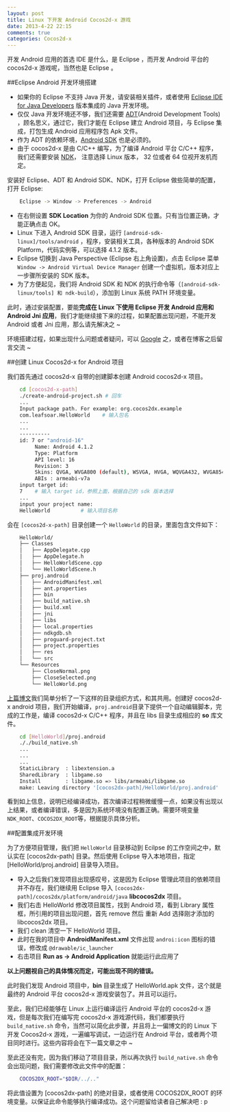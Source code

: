 ```yaml
---
layout: post
title: Linux 下开发 Android Cocos2d-x 游戏
date: 2013-4-22 22:15
comments: true
categories: Cocos2d-x
---
```


开发 Android 应用的首选 IDE 是什么，是 Eclipse ，而开发 Android 平台的 cocos2d-x 游戏呢，当然也是 Eclipse 。


##Eclipse Android 开发环境搭建

* 如果你的 Eclipse 不支持 Java 开发，请安装相关插件，或者使用 [Eclipse IDE for Java Developers](http://www.eclipse.org/downloads/) 版本集成的 Java 开发环境。
* 仅仅 Java 开发环境还不够，我们还需要 [ADT](http://developer.android.com/tools/sdk/eclipse-adt.html)(Android Development Tools) ，顾名思义，通过它，我们才能在 Eclipse 建立 Android 项目，与 Eclipse 集成，打包生成 Android 应用程序包 Apk 文件。
* 作为 ADT 的依赖环境，[Android SDK](http://developer.android.com/sdk/index.html) 也是必须的。
* 由于 cocos2d-x 是由 C/C++ 编写，为了编译 Android 平台 C/C++ 程序，我们还需要安装 [NDK](http://developer.android.com/tools/sdk/ndk/index.html#Downloads)， 注意选择  Linux 版本， 32 位或者 64 位视开发机而定。

<!-- more -->

安装好 Eclipse、ADT 和 Android SDK、NDK，打开 Eclipse 做些简单的配置，打开 Eclipse:

``` bash
	Eclipse -> Window -> Preferences -> Android
```	

* 在右侧设置 **SDK Location** 为你的 Android SDK 位置。只有当位置正确，才能正确点击 OK。
* Linux 下进入 Android SDK 目录，运行 `[android-sdk-linux]/tools/android` ，程序，安装相关工具，各种版本的 Android SDK Platform，代码实例等，可以选择 4.1.2 版本。
* Eclipse 切换到 Java Perspective (Eclipse 右上角设置)，点击 Eclipse 菜单 `Window -> Android Virtual Device Manager` 创建一个虚拟机，版本对应上一步骤所安装的 SDK 版本。
* 为了方便起见，我们将 Android SDK 和 NDK 的执行命令等（`[android-sdk-linux/tools] 和 ndk-build`），添加到 Linux 系统 PATH 环境变量。

此时，通过安装配置，要能**完成在 Linux 下使用 Eclipse 开发 Android 应用和 Android Jni 应用**，我们才能继续接下来的过程，如果配置出现问题，不能开发 Android 或者 Jni 应用，那么请先解决之 ~

环境搭建过程，如果出现什么问题或者疑问，可以 [Google](http://www.google.com) 之，或者在博客之后留言交流 ~

##创建 Linux Cocos2d-x for Android 项目

我们首先通过 cocos2d-x 自带的创建脚本创建 Android cocos2d-x 项目。

``` bash
	cd [cocos2d-x-path]
	./create-android-project.sh # 回车
	...
	Input package path. For example: org.cocos2dx.example
	com.leafsoar.HelloWorld    # 输入包名
	...
	...
	----------
	id: 7 or "android-16"
	     Name: Android 4.1.2
	     Type: Platform
	     API level: 16
	     Revision: 3
	     Skins: QVGA, WVGA800 (default), WSVGA, HVGA, WQVGA432, WVGA854, WQVGA400, WXGA720, WXGA800, WXGA800-7in
	     ABIs : armeabi-v7a
	input target id:
	7    # 输入 target id，参照上面，根据自己的 sdk 版本选择
	...
	input your project name:
	HelloWorld     		# 输入项目名称
```	

会在 `[cocos2d-x-path]` 目录创建一个 `HelloWorld` 的目录，里面包含文件如下：

``` bash
	HelloWorld/
	├── Classes
	│   ├── AppDelegate.cpp
	│   ├── AppDelegate.h
	│   ├── HelloWorldScene.cpp
	│   └── HelloWorldScene.h
	├── proj.android
	│   ├── AndroidManifest.xml
	│   ├── ant.properties
	│   ├── bin
	│   ├── build_native.sh
	│   ├── build.xml
	│   ├── jni
	│   ├── libs
	│   ├── local.properties
	│   ├── ndkgdb.sh
	│   ├── proguard-project.txt
	│   ├── project.properties
	│   ├── res
	│   └── src
	└── Resources
	    ├── CloseNormal.png
	    ├── CloseSelected.png
	    └── HelloWorld.png
```		

[上篇博文](/archives/2013/04-19-11.html)我们简单分析了一下这样的目录组织方式，和其共用。创建好 cocos2d-x android 项目，我们开始编译，`proj.android`目录下提供一个自动编辑脚本，完成的工作是，编译 cocos2d-x C/C++ 程序，并且在 libs 目录生成相应的 **so** 库文件。

``` bash
	cd [HelloWorld]/proj.android
	././build_native.sh
	...
	...
	...
	StaticLibrary  : libextension.a
	SharedLibrary  : libgame.so
	Install        : libgame.so => libs/armeabi/libgame.so
	make: Leaving directory '[cocos2dx-path]/HelloWorld/proj.android'
```	

看到如上信息，说明已经编译成功，首次编译过程稍微缓慢一点，如果没有出现以上结果，或者编译错误，多是因为系统环境没有配置正确。需要环境变量 `NDK_ROOT`、`COCOS2DX_ROOT`等，根据提示具体分析。

##配置集成开发环境

为了方便项目管理，我们把 `HelloWorld` 目录移动到 Ecilpse 的工作空间之中，默认实在 [cocos2dx-path] 目录。然后使用 Eclipse 导入本地项目，指定 [HelloWorld/proj.android] 目录导入项目。

* 导入之后我们发现项目出现感叹号，这是因为 Eclipse 管理此项目的依赖项目并不存在，我们继续用 Eclipse 导入 `[cocos2dx-path]/cocos2dx/platform/android/java` **libcocos2dx** 项目。
* 我们右击 HelloWorld 修改项目属性，找到 Android  项，看到 Library 属性框，所引用的项目出现问题，首先 remove 然后 重新 Add 选择刚才添加的 libcocos2dx 项目。
* 我们 clean 清空一下 HelloWorld  项目。
* 此时在我的项目中 **AndroidManifest.xml** 文件出现 `androi:icon` 图标的错误，修改成 `@drawable/ic_launcher`
* 右击项目 **Run as -> Android Application** 就能运行此应用了

**以上问题视自己的具体情况而定，可能出现不同的错误。**

此时我们发现 Android 项目中，**bin** 目录生成了 HelloWorld.apk 文件，这个就是最终的 Android 平台 cocos2d-x 游戏安装包了。并且可以运行。

至此，我们已经能够在 Linux 上运行编译运行 Android 平台的 cocos2d-x 游戏，但是每次我们在编写完 cocos2d-x 游戏源代码，我们都要执行 `build_native.sh` 命令，当然可以简化此步骤，并且将上一偏博文的的 Linux 下开发 Cocos2d-x 游戏，一遍编写调试，一边运行在 Android 平台，或者两个项目同时进行。这些内容将会在下一篇文章之中 ~

至此还没有完，因为我们移动了项目目录，所以再次执行 `build_native.sh` 命令会出现问题，我们需要修改此文件中的配置：

``` bash
	COCOS2DX_ROOT="$DIR/../.."
```	

将此值设置为 [cocos2dx-path] 的绝对目录，或者使用 COCOS2DX_ROOT 的环境变量。以保证此命令能够执行编译成功。这个问题留给读者自己解决吧 : p
